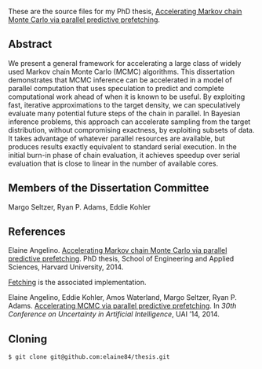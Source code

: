 These are the source files for my PhD thesis, [Accelerating Markov chain Monte Carlo via parallel predictive prefetching][1]. 

Abstract
--------

We present a general framework for accelerating a large class of widely used Markov chain Monte Carlo (MCMC) algorithms. This dissertation demonstrates that MCMC inference can be accelerated in a model of parallel computation that uses speculation to predict and complete computational work ahead of when it is known to be useful. By exploiting fast, iterative approximations to the target density, we can speculatively evaluate many potential future steps of the chain in parallel. In Bayesian inference problems, this approach can accelerate sampling from the target distribution, without compromising exactness, by exploiting subsets of data. It takes advantage of whatever parallel resources are available, but produces results exactly equivalent to standard serial execution. In the initial burn-in phase of chain evaluation, it achieves speedup over serial evaluation that is close to linear in the number of available cores.

Members of the Dissertation Committee
-------------------------------------

Margo Seltzer, Ryan P. Adams, Eddie Kohler

References
----------

Elaine Angelino. [Accelerating Markov chain Monte Carlo via parallel predictive prefetching][1]. PhD thesis, School of Engineering and Applied Sciences, Harvard University, 2014.

[Fetching][2] is the associated implementation.	

Elaine Angelino, Eddie Kohler, Amos Waterland, Margo Seltzer, Ryan P. Adams. [Accelerating MCMC via parallel predictive prefetching][3]. In *30th Conference on Uncertainty in Artificial Intelligence*, UAI ’14, 2014.


[1]: http://www.eecs.harvard.edu/~elaine/draft.pdf
[2]: https://github.com/elaine84/fetching
[3]: http://auai.org/uai2014/proceedings/individuals/286.pdf

Cloning
-------

	$ git clone git@github.com:elaine84/thesis.git

